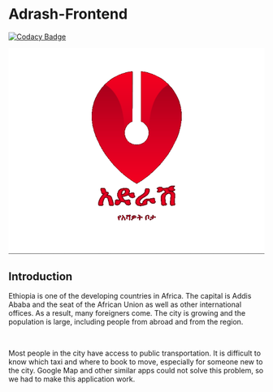 # Adrash-Frontend

[![Codacy Badge](https://api.codacy.com/project/badge/Grade/6aca016d0d3f41e68c888567bd67dfd9)](https://app.codacy.com/gh/BuildForSDGCohort2/Adrash-Frontend?utm_source=github.com&utm_medium=referral&utm_content=BuildForSDGCohort2/Adrash-Frontend&utm_campaign=Badge_Grade_Dashboard)

<p align="center">
    <a href="#" target="_blank"><img src="./assets/logo.png" alt="Adrash Logo"></a>
</p>

## Introduction

<p>
Ethiopia is one of the developing countries in Africa. The capital is Addis Ababa and the seat of the African Union as well as other international offices. As a result, many foreigners come. The city is growing and the population is large, including people from abroad and from the region.
</p>
<br/>
<p>
Most people in the city have access to public transportation. It is difficult to know which taxi and where to book to move, especially for someone new to the city. Google Map and other similar apps could not solve this problem, so we had to make this application work.
</p>
<br/>
